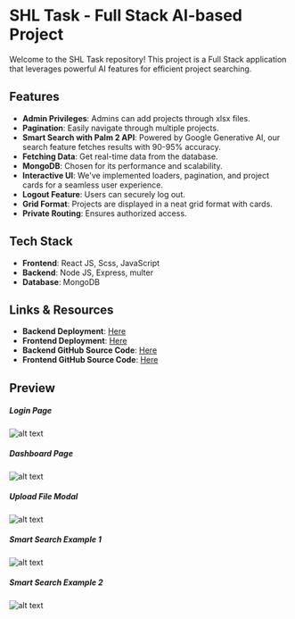 # SHL Task - Full Stack AI-based Project

Welcome to the SHL Task repository! This project is a Full Stack application that leverages powerful AI features for efficient project searching.

## Features
- **Admin Privileges**: Admins can add projects through xlsx files.
- **Pagination**: Easily navigate through multiple projects.
- **Smart Search with Palm 2 API**: Powered by Google Generative AI, our search feature fetches results with 90-95% accuracy.
- **Fetching Data**: Get real-time data from the database.
- **MongoDB**: Chosen for its performance and scalability.
- **Interactive UI**: We've implemented loaders, pagination, and project cards for a seamless user experience.
- **Logout Feature**: Users can securely log out.
- **Grid Format**: Projects are displayed in a neat grid format with cards.
- **Private Routing**: Ensures authorized access.

## Tech Stack
- **Frontend**: React JS, Scss, JavaScript
- **Backend**: Node JS, Express, multer
- **Database**: MongoDB

## Links & Resources
- **Backend Deployment**: [Here](https://shl-backend-0ocl.onrender.com/)
- **Frontend Deployment**: [Here](https://shl-assesment-hargun-singh.netlify.app/)
- **Backend GitHub Source Code**: [Here](https://github.com/hargun0360/SHL_Task_Backend)
- **Frontend GitHub Source Code**: [Here](https://github.com/hargun0360/SHL_Task)

## Preview

##### Login Page
![alt text](https://github.com/hargun0360/SHL-Assesment/assets/89998804/80ab545c-ba2c-49e3-b4c8-df8fcf6fe31f)

##### Dashboard Page
![alt text](https://github.com/hargun0360/SHL-Assesment/assets/89998804/54a7ec3d-80e2-44fe-ba6e-a41b86ce8afc)

##### Upload File Modal
![alt text](https://github.com/hargun0360/SHL-Assesment/assets/89998804/eeb9b887-7fc4-4c3b-aaec-3b5785c6450f)

##### Smart Search Example 1
![alt text](https://github.com/hargun0360/SHL-Assesment/assets/89998804/4d2719fc-4f4c-45de-8486-1e7c9231fa0e)

##### Smart Search Example 2
![alt text](https://github.com/hargun0360/SHL-Assesment/assets/89998804/900b9df6-352e-4d42-b19b-12b707d99c0b)
